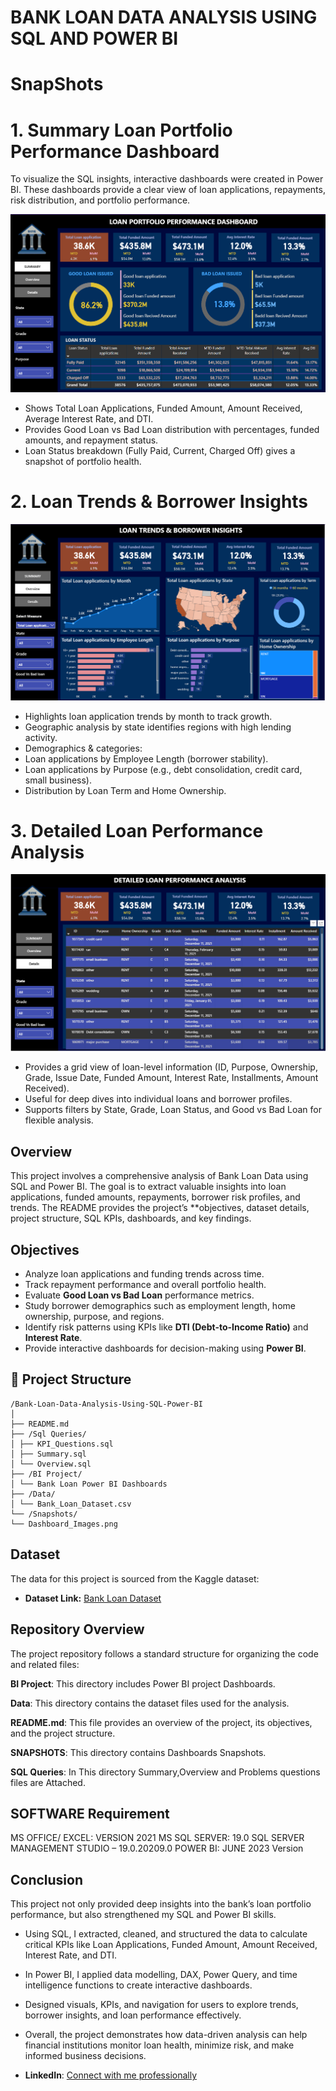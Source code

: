 # BANK LOAN DATA ANALYSIS USING SQL AND POWER BI

# SnapShots
# 1. Summary Loan Portfolio Performance Dashboard
To visualize the SQL insights, interactive dashboards were created in Power BI. These dashboards provide a clear view of loan applications, repayments, risk distribution, and portfolio performance.

![](https://github.com/tktejas117/Bank-Loan-Data-Analysis-Using-SQL-Power-BI/blob/main/Snapshots/Summary.png)

- Shows Total Loan Applications, Funded Amount, Amount Received, Average Interest Rate, and DTI.
- Provides Good Loan vs Bad Loan distribution with percentages, funded amounts, and repayment status.
- Loan Status breakdown (Fully Paid, Current, Charged Off) gives a snapshot of portfolio health.

# 2. Loan Trends & Borrower Insights


![](https://github.com/tktejas117/Bank-Loan-Data-Analysis-Using-SQL-Power-BI/blob/main/Snapshots/Overview.png)

- Highlights loan application trends by month to track growth.
- Geographic analysis by state identifies regions with high lending activity.
- Demographics & categories:
- Loan applications by Employee Length (borrower stability).
- Loan applications by Purpose (e.g., debt consolidation, credit card, small business).
- Distribution by Loan Term and Home Ownership.

# 3. Detailed Loan Performance Analysis

![](https://github.com/tktejas117/Bank-Loan-Data-Analysis-Using-SQL-Power-BI/blob/main/Snapshots/Details.png) 

- Provides a grid view of loan-level information (ID, Purpose, Ownership, Grade, Issue Date, Funded Amount, Interest Rate, Installments, Amount Received).
- Useful for deep dives into individual loans and borrower profiles.
- Supports filters by State, Grade, Loan Status, and Good vs Bad Loan for flexible analysis.


## Overview
This project involves a comprehensive analysis of Bank Loan Data using SQL and Power BI. The goal is to extract valuable insights into loan applications, funded amounts, repayments, borrower risk profiles, and trends. The README provides the project’s **objectives, dataset details, project structure, SQL KPIs, dashboards, and key findings. 
## Objectives

- Analyze loan applications and funding trends across time.
- Track repayment performance and overall portfolio health.
- Evaluate **Good Loan vs Bad Loan** performance metrics.
- Study borrower demographics such as employment length, home ownership, purpose, and regions.
- Identify risk patterns using KPIs like **DTI (Debt-to-Income Ratio)** and **Interest Rate**.
- Provide interactive dashboards for decision-making using **Power BI**.

## 📂 Project Structure
```
/Bank-Loan-Data-Analysis-Using-SQL-Power-BI
│
├── README.md
├── /Sql Queries/
│ ├── KPI_Questions.sql
│ ├── Summary.sql
│ └── Overview.sql
├── /BI Project/
│ └── Bank Loan Power BI Dashboards
├── /Data/
│ └── Bank_Loan_Dataset.csv
└── /Snapshots/
└── Dashboard_Images.png

```
  
## Dataset

The data for this project is sourced from the Kaggle dataset:

- **Dataset Link:** [Bank Loan Dataset](https://www.kaggle.com/datasets/nezukokamaado/auto-loan-dataset)

## Repository Overview
The project repository follows a standard structure for organizing the code and related files:

**BI Project**: This directory includes Power BI project Dashboards.

**Data**: This directory contains the dataset files used for the analysis.

**README.md**: This file provides an overview of the project, its objectives, and the project structure.

**SNAPSHOTS**: This directory contains Dashboards Snapshots. 

**SQL Queries**: In This directory Summary,Overview and Problems questions files are Attached.


## SOFTWARE Requirement

MS OFFICE/ EXCEL: VERSION 2021
MS SQL SERVER: 19.0
SQL SERVER MANAGEMENT STUDIO – 19.0.20209.0
POWER BI: JUNE 2023 Version 




## Conclusion
This project not only provided deep insights into the bank’s loan portfolio performance, but also strengthened my SQL and Power BI skills.

- Using SQL, I extracted, cleaned, and structured the data to calculate critical KPIs like Loan Applications, Funded Amount, Amount Received, Interest Rate, and DTI.

- In Power BI, I applied data modelling, DAX, Power Query, and time intelligence functions to create interactive dashboards.

- Designed visuals, KPIs, and navigation for users to explore trends, borrower insights, and loan performance effectively.

- Overall, the project demonstrates how data-driven analysis can help financial institutions monitor loan health, minimize risk, and make informed business decisions.



- **LinkedIn**: [Connect with me professionally](https://www.linkedin.com/in/tejas-kumar-s)

